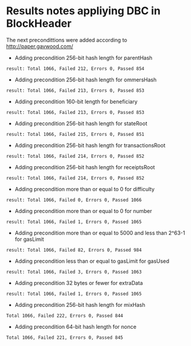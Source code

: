 # Results notes appliying DBC in BlockHeader

The next precondittions were added according to http://paper.gavwood.com/

* Adding precondition 256-bit hash length for parentHash
``` 
result: Total 1066, Failed 212, Errors 0, Passed 854
```

* Adding precondition 256-bit hash length for ommersHash
``` 
result: Total 1066, Failed 213, Errors 0, Passed 853
```

* Adding precondition 160-bit length for beneficiary
``` 
result: Total 1066, Failed 213, Errors 0, Passed 853
```

* Adding precondition 256-bit hash length for stateRoot
``` 
result: Total 1066, Failed 215, Errors 0, Passed 851
``` 

* Adding precondition 256-bit hash length for transactionsRoot
```
result: Total 1066, Failed 214, Errors 0, Passed 852
```

* Adding precondition 256-bit hash length for receiptsRoot
```
result: Total 1066, Failed 214, Errors 0, Passed 852
```

* Adding precondition more than or equal to 0 for difficulty
```
result: Total 1066, Failed 0, Errors 0, Passed 1066
```

* Adding precondition more than or equal to 0 for number
```
result: Total 1066, Failed 1, Errors 0, Passed 1065
```

* Adding precondition more than or equal to 5000 and less than 2^63-1 for gasLimit
```
result: Total 1066, Failed 82, Errors 0, Passed 984
```
* Adding precondition less than or equal to gasLimit for gasUsed
```
result: Total 1066, Failed 3, Errors 0, Passed 1063
```
* Adding precondition 32 bytes or fewer for extraData
```
result: Total 1066, Failed 1, Errors 0, Passed 1065
```
* Adding precondition 256-bit hash length for mixHash
```
Total 1066, Failed 222, Errors 0, Passed 844
```
* Adding precondition 64-bit hash length for nonce
```
Total 1066, Failed 221, Errors 0, Passed 845
```